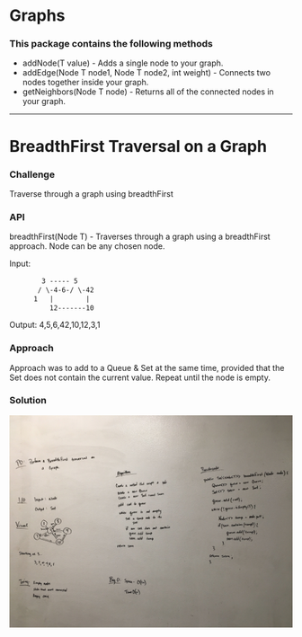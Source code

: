 # Graphs

### This package contains the following methods
* addNode(T value) - Adds a single node to your graph.
* addEdge(Node T node1, Node T node2, int weight) - Connects two nodes together inside your graph.
* getNeighbors(Node T node) - Returns all of the connected nodes in your graph.

---

# BreadthFirst Traversal on a Graph

### Challenge
Traverse through a graph using breadthFirst

### API
breadthFirst(Node T) - Traverses through a graph using a breadthFirst approach.  Node can be any chosen node.

Input:
```
        3 ----- 5
       / \-4-6-/ \-42
      1   |        |
          12-------10 
```

Output:  4,5,6,42,10,12,3,1

### Approach
Approach was to add to a Queue & Set at the same time, provided that the Set does not contain the current value.  Repeat until the node is empty.

### Solution
![](../../../../../../assets/breadthFirstGraph.jpg)